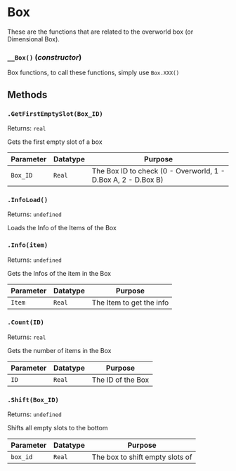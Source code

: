 # Box
These are the functions that are related to the overworld box (or Dimensional Box).

### `__Box()` (*constructor*)

Box functions, to call these functions, simply use `Box.XXX()`

**Methods**
---
### `.GetFirstEmptySlot(Box_ID)` 
Returns: `real`

Gets the first empty slot of a box

| Parameter | Datatype  | Purpose |
|-----------|-----------|---------|
|`Box_ID` |`Real` |The Box ID to check (0 - Overworld, 1 - D.Box A, 2 - D.Box B) |

### `.InfoLoad()` 
Returns: `undefined`

Loads the Info of the Items of the Box

### `.Info(item)` 
Returns: `undefined`

Gets the Infos of the item in the Box

| Parameter | Datatype  | Purpose |
|-----------|-----------|---------|
|`Item` |`Real` |The Item to get the info |

### `.Count(ID)` 
Returns: `real`

Gets the number of items in the Box

| Parameter | Datatype  | Purpose |
|-----------|-----------|---------|
|`ID` |`Real` |The ID of the Box |

### `.Shift(Box_ID)` 
Returns: `undefined`

Shifts all empty slots to the bottom

| Parameter | Datatype  | Purpose |
|-----------|-----------|---------|
|`box_id` |`Real` |The box to shift empty slots of |
